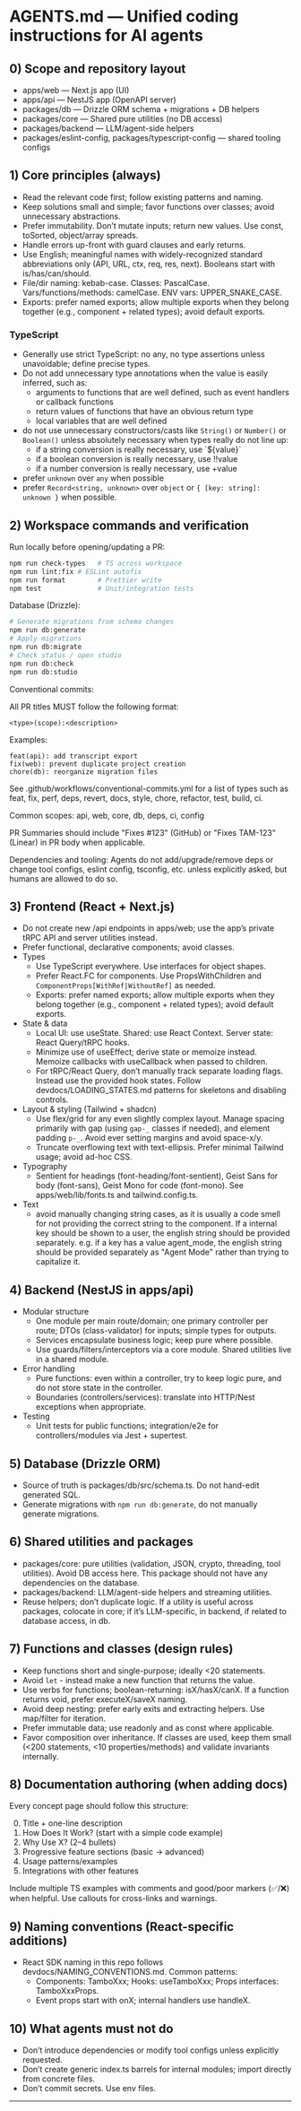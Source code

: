 # AGENTS.md — Unified coding instructions for AI agents

## 0) Scope and repository layout

- apps/web — Next.js app (UI)
- apps/api — NestJS app (OpenAPI server)
- packages/db — Drizzle ORM schema + migrations + DB helpers
- packages/core — Shared pure utilities (no DB access)
- packages/backend — LLM/agent-side helpers
- packages/eslint-config, packages/typescript-config — shared tooling configs

## 1) Core principles (always)

- Read the relevant code first; follow existing patterns and naming.
- Keep solutions small and simple; favor functions over classes; avoid unnecessary abstractions.
- Prefer immutability. Don’t mutate inputs; return new values. Use const, toSorted, object/array spreads.
- Handle errors up-front with guard clauses and early returns.
- Use English; meaningful names with widely-recognized standard abbreviations only (API, URL, ctx, req, res, next). Booleans start with is/has/can/should.
- File/dir naming: kebab-case. Classes: PascalCase. Vars/functions/methods: camelCase. ENV vars: UPPER_SNAKE_CASE.
- Exports: prefer named exports; allow multiple exports when they belong together (e.g., component + related types); avoid default exports.

### TypeScript

- Generally use strict TypeScript: no any, no type assertions unless unavoidable; define precise types.
- Do not add unnecessary type annotations when the value is easily inferred, such as:
  - arguments to functions that are well defined, such as event handlers or callback functions
  - return values of functions that have an obvious return type
  - local variables that are well defined
- do not use unnecessary constructors/casts like `String()` or `Number()` or `Boolean()` unless absolutely necessary when types really do not line up:
  - if a string conversion is really necessary, use \`${value}\`
  - if a boolean conversion is really necessary, use !!value
  - if a number conversion is really necessary, use +value
- prefer `unknown` over `any` when possible
- prefer `Record<string, unknown>` over `object` or `{ [key: string]: unknown }` when possible.

## 2) Workspace commands and verification

Run locally before opening/updating a PR:

```bash
npm run check-types   # TS across workspace
npm run lint:fix # ESLint autofix
npm run format        # Prettier write
npm test              # Unit/integration tests
```

Database (Drizzle):

```bash
# Generate migrations from schema changes
npm run db:generate
# Apply migrations
npm run db:migrate
# Check status / open studio
npm run db:check
npm run db:studio
```

Conventional commits:

All PR titles MUST follow the following format:

```
<type>(scope):<description>
```

Examples:

```
feat(api): add transcript export
fix(web): prevent duplicate project creation
chore(db): reorganize migration files
```

See .github/workflows/conventional-commits.yml for a list of types such as feat, fix, perf, deps, revert, docs, style, chore, refactor, test, build, ci.

Common scopes: api, web, core, db, deps, ci, config

PR Summaries should include "Fixes #123" (GitHub) or "Fixes TAM-123" (Linear) in PR body when applicable.

Dependencies and tooling: Agents do not add/upgrade/remove deps or change tool
configs, eslint config, tsconfig, etc. unless explicitly asked, but humans are
allowed to do so.

## 3) Frontend (React + Next.js)

- Do not create new /api endpoints in apps/web; use the app’s private tRPC API and server utilities instead.
- Prefer functional, declarative components; avoid classes.
- Types
  - Use TypeScript everywhere. Use interfaces for object shapes.
  - Prefer React.FC for components. Use PropsWithChildren and `ComponentProps[WithRef|WithoutRef]` as needed.
  - Exports: prefer named exports; allow multiple exports when they belong together (e.g., component + related types); avoid default exports.
- State & data
  - Local UI: use useState. Shared: use React Context. Server state: React Query/tRPC hooks.
  - Minimize use of useEffect; derive state or memoize instead. Memoize callbacks with useCallback when passed to children.
  - For tRPC/React Query, don’t manually track separate loading flags. Instead use the provided hook states. Follow devdocs/LOADING_STATES.md patterns for skeletons and disabling controls.
- Layout & styling (Tailwind + shadcn)
  - Use flex/grid for any even slightly complex layout. Manage spacing primarily with gap (using `gap-_` classes if needed), and element padding `p-_`. Avoid ever setting margins and avoid space-x/y.
  - Truncate overflowing text with text-ellipsis. Prefer minimal Tailwind usage; avoid ad-hoc CSS.
- Typography
  - Sentient for headings (font-heading/font-sentient), Geist Sans for body (font-sans), Geist Mono for code (font-mono). See apps/web/lib/fonts.ts and tailwind.config.ts.
- Text
  - avoid manually changing string cases, as it is usually a code smell for not providing the correct string to the component. If a internal key should be shown to a user, the english string should be provided separately. e.g. if a key has a value agent_mode, the english string should be provided separately as "Agent Mode" rather than trying to capitalize it.

## 4) Backend (NestJS in apps/api)

- Modular structure
  - One module per main route/domain; one primary controller per route; DTOs (class-validator) for inputs; simple types for outputs.
  - Services encapsulate business logic; keep pure where possible.
  - Use guards/filters/interceptors via a core module. Shared utilities live in a shared module.
- Error handling
  - Pure functions: even within a controller, try to keep logic pure, and do not store state in the controller.
  - Boundaries (controllers/services): translate into HTTP/Nest exceptions when appropriate.
- Testing
  - Unit tests for public functions; integration/e2e for controllers/modules via Jest + supertest.

## 5) Database (Drizzle ORM)

- Source of truth is packages/db/src/schema.ts. Do not hand-edit generated SQL.
- Generate migrations with `npm run db:generate`, do not manually generate migrations.

## 6) Shared utilities and packages

- packages/core: pure utilities (validation, JSON, crypto, threading, tool utilities). Avoid DB access here. This package should not have any dependencies on the database.
- packages/backend: LLM/agent-side helpers and streaming utilities.
- Reuse helpers; don’t duplicate logic. If a utility is useful across packages, colocate in core; if it’s LLM-specific, in backend, if related to database access, in db.

## 7) Functions and classes (design rules)

- Keep functions short and single-purpose; ideally <20 statements.
- Avoid `let` - instead make a new function that returns the value.
- Use verbs for functions; boolean-returning: isX/hasX/canX. If a function returns void, prefer executeX/saveX naming.
- Avoid deep nesting: prefer early exits and extracting helpers. Use map/filter for iteration.
- Prefer immutable data; use readonly and as const where applicable.
- Favor composition over inheritance. If classes are used, keep them small (<200 statements, <10 properties/methods) and validate invariants internally.

## 8) Documentation authoring (when adding docs)

Every concept page should follow this structure:

0. Title + one-line description
1. How Does It Work? (start with a simple code example)
2. Why Use X? (2–4 bullets)
3. Progressive feature sections (basic → advanced)
4. Usage patterns/examples
5. Integrations with other features

Include multiple TS examples with comments and good/poor markers (✅/❌) when helpful. Use callouts for cross-links and warnings.

## 9) Naming conventions (React-specific additions)

- React SDK naming in this repo follows devdocs/NAMING_CONVENTIONS.md. Common patterns:
  - Components: TamboXxx; Hooks: useTamboXxx; Props interfaces: TamboXxxProps.
  - Event props start with onX; internal handlers use handleX.

## 10) What agents must not do

- Don’t introduce dependencies or modify tool configs unless explicitly requested.
- Don’t create generic index.ts barrels for internal modules; import directly from concrete files.
- Don’t commit secrets. Use env files.

---
